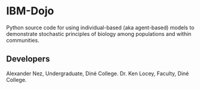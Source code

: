 # IBM-Dojo
Python source code for using individual-based (aka agent-based) models to demonstrate stochastic principles of biology among populations and within communities.

## Developers
Alexander Nez, Undergraduate, Diné College.
Dr. Ken Locey, Faculty, Diné College.
